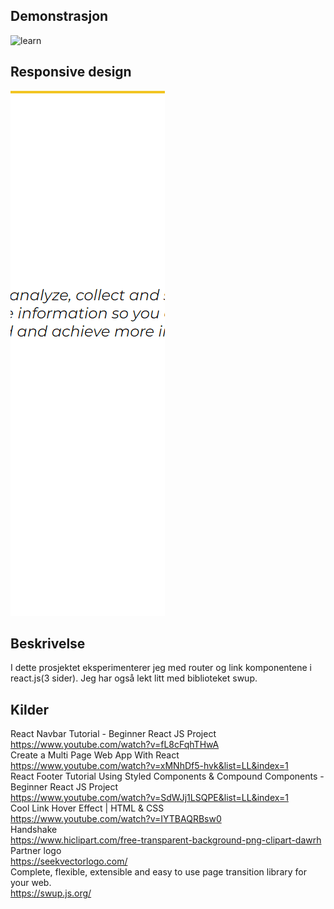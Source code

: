 ## Demonstrasjon
 ![learn](demo.gif)
 
## Responsive design
 ![learn](responsive.gif)

## Beskrivelse<br>
I dette prosjektet eksperimenterer jeg med router og link komponentene i react.js(3 sider). 
Jeg har også lekt litt med biblioteket swup. 

## Kilder<br>
React Navbar Tutorial - Beginner React JS Project<br>
https://www.youtube.com/watch?v=fL8cFqhTHwA<br>
Create a Multi Page Web App With React<br>
https://www.youtube.com/watch?v=xMNhDf5-hvk&list=LL&index=1<br>
React Footer Tutorial Using Styled Components & Compound Components - Beginner React JS Project<br>
https://www.youtube.com/watch?v=SdWJj1LSQPE&list=LL&index=1<br>
Cool Link Hover Effect | HTML & CSS<br>
https://www.youtube.com/watch?v=IYTBAQRBsw0<br>
Handshake<br>
https://www.hiclipart.com/free-transparent-background-png-clipart-dawrh<br>
Partner logo<br>
https://seekvectorlogo.com/<br>
Complete, flexible, extensible and easy to use page transition library for your web.<br>
https://swup.js.org/<br>
